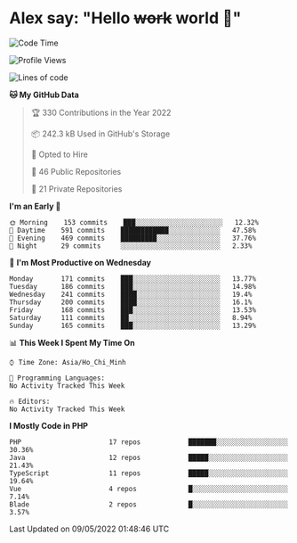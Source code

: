 # Alex say: "Hello ~~work~~ world 🐾"

<!--START_SECTION:waka-->
![Code Time](http://img.shields.io/badge/Code%20Time-837%20hrs%2057%20mins-blue)

![Profile Views](http://img.shields.io/badge/Profile%20Views-1-blue)

![Lines of code](https://img.shields.io/badge/From%20Hello%20World%20I%27ve%20Written-646%20Thousand%20lines%20of%20code-blue)

**🐱 My GitHub Data** 

> 🏆 330 Contributions in the Year 2022
 > 
> 📦 242.3 kB Used in GitHub's Storage 
 > 
> 💼 Opted to Hire
 > 
> 📜 46 Public Repositories 
 > 
> 🔑 21 Private Repositories  
 > 
**I'm an Early 🐤** 

```text
🌞 Morning    153 commits    ███░░░░░░░░░░░░░░░░░░░░░░   12.32% 
🌆 Daytime    591 commits    ████████████░░░░░░░░░░░░░   47.58% 
🌃 Evening    469 commits    █████████░░░░░░░░░░░░░░░░   37.76% 
🌙 Night      29 commits     ░░░░░░░░░░░░░░░░░░░░░░░░░   2.33%

```
📅 **I'm Most Productive on Wednesday** 

```text
Monday       171 commits    ███░░░░░░░░░░░░░░░░░░░░░░   13.77% 
Tuesday      186 commits    ███░░░░░░░░░░░░░░░░░░░░░░   14.98% 
Wednesday    241 commits    ████░░░░░░░░░░░░░░░░░░░░░   19.4% 
Thursday     200 commits    ████░░░░░░░░░░░░░░░░░░░░░   16.1% 
Friday       168 commits    ███░░░░░░░░░░░░░░░░░░░░░░   13.53% 
Saturday     111 commits    ██░░░░░░░░░░░░░░░░░░░░░░░   8.94% 
Sunday       165 commits    ███░░░░░░░░░░░░░░░░░░░░░░   13.29%

```


📊 **This Week I Spent My Time On** 

```text
⌚︎ Time Zone: Asia/Ho_Chi_Minh

💬 Programming Languages: 
No Activity Tracked This Week

🔥 Editors: 
No Activity Tracked This Week

```

**I Mostly Code in PHP** 

```text
PHP                      17 repos            ███████░░░░░░░░░░░░░░░░░░   30.36% 
Java                     12 repos            █████░░░░░░░░░░░░░░░░░░░░   21.43% 
TypeScript               11 repos            █████░░░░░░░░░░░░░░░░░░░░   19.64% 
Vue                      4 repos             █░░░░░░░░░░░░░░░░░░░░░░░░   7.14% 
Blade                    2 repos             █░░░░░░░░░░░░░░░░░░░░░░░░   3.57%

```



 Last Updated on 09/05/2022 01:48:46 UTC
<!--END_SECTION:waka-->

